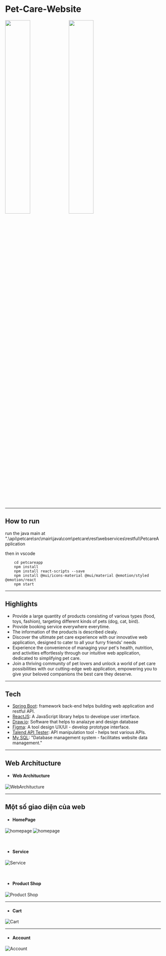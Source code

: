 # Pet-Care-Website
<div>
    <img src="https://i.ibb.co/yXKNZKk/Screenshot-2023-05-20-195839.png" width='40%' height='40%'/>
    <img src="https://www.facebook.com/photo/?fbid=627074732797232&set=a.461476379357069" width='40%' height='40%'/>
 </div>


---------------
## How to run

run the java main at ".\api\petcare\src\main\java\com\petcare\rest\webservices\restful\PetcareApplication

then in vscode

```
    cd petcareapp
    npm install
    npm install react-scripts --save
    npm install @mui/icons-material @mui/material @emotion/styled @emotion/react
    npm start

```

---------------

## Highlights
- Provide a large quantity of products consisting of various types (food, toys, fashion), targeting different kinds of pets (dog, cat, bird).
- Provide booking service everywhere everytime.
- The information of the products is described clealy.
- Discover the ultimate pet care experience with our innovative web application, designed to cater to all your furry friends' needs
- Experience the convenience of managing your pet's health, nutrition, and activities effortlessly through our intuitive web application, dedicated to simplifying pet care.
- Join a thriving community of pet lovers and unlock a world of pet care possibilities with our cutting-edge web application, empowering you to give your beloved companions the best care they deserve.
-----------------

## Tech
- [Spring Boot](https://spring.io/projects/spring-boot/): framework back-end helps building web application and restful API.
- [ReactJS](https://reactjs.org): A JavaScript library helps to develope user interface.
- [Draw.io](https://drive.google.com/file/d/1h6-D9My7gsEzm0dVq5bSvzzJ9OZOFOKs/view?usp=sharing): Software that helps to analazye and design database
- [Figma](https://www.figma.com/file/Df5p9OXAeNaJZ2zIOWXiEb/mew-Pet-care-landing-page-(Community)?type=design&node-id=0%3A1&t=jZTtFVkTb2W9ajBI-1): A tool design UX/UI - develop prototype interface.
- [Talend API Tester](https://chrome.google.com/webstore/detail/talend-api-tester-free-ed/aejoelaoggembcahagimdiliamlcdmfm): API manipulation tool - helps test various APIs.
- [My SQL](https://www.mysql.com/): "Database management system - facilitates website data management."

-----------------

## Web Architucture

- #### Web Architucture
![WebArchitucture](https://i.ibb.co/3WxK3Tw/Screenshot-2023-05-20-203702.png)

-----------------


## Một số giao diện của web

- #### HomePage
![homepage](https://scontent.fsgn2-8.fna.fbcdn.net/v/t1.15752-9/348359417_1213580666019111_4758279751000111942_n.png?_nc_cat=102&ccb=1-7&_nc_sid=ae9488&_nc_ohc=IiAgJbu_q3UAX-urcLe&_nc_ht=scontent.fsgn2-8.fna&oh=03_AdR948jPT4pVp1QJkJaDVwPBO8mm02J6EHTc299CHEqvuw&oe=64905417)
![homepage](https://scontent.fsgn2-4.fna.fbcdn.net/v/t1.15752-9/348365088_234871145829606_8888786184216942939_n.png?_nc_cat=109&ccb=1-7&_nc_sid=ae9488&_nc_ohc=6bLsVJlPSFEAX-mhXh3&_nc_ht=scontent.fsgn2-4.fna&oh=03_AdRNc4Jf3QPARDaQXnQmykxpM5LWd4RNatOYwL2izrZU4Q&oe=64902EBE)

<br/>

- #### Service
![Service](https://scontent.fsgn2-4.fna.fbcdn.net/v/t1.15752-9/348362923_240675771940960_979885423465611428_n.png?_nc_cat=101&ccb=1-7&_nc_sid=ae9488&_nc_ohc=v70RLrofHcgAX-8rndf&_nc_ht=scontent.fsgn2-4.fna&oh=03_AdTX_alTncdL1R7pKoHuhyTXKLceEREEusVVv21M24-UsA&oe=649059A8)

<br/>

- #### Product Shop
![Product Shop](https://scontent.fsgn2-5.fna.fbcdn.net/v/t1.15752-9/348366461_1655262548264043_5335330752897571878_n.png?_nc_cat=106&ccb=1-7&_nc_sid=ae9488&_nc_ohc=D3nn9qsnN1kAX_YNf6i&_nc_ht=scontent.fsgn2-5.fna&oh=03_AdR9gf2WfC57yEYIw4UK6IvXOxgXm0izgclsiZOPD8pL-w&oe=649049D4)

-----------------


- #### Cart
![Cart](https://scontent.fsgn2-4.fna.fbcdn.net/v/t1.15752-9/346165827_1117135416343419_5707921285902709800_n.png?_nc_cat=109&ccb=1-7&_nc_sid=ae9488&_nc_ohc=bzk_Bmj0FCkAX-00sPJ&_nc_ht=scontent.fsgn2-4.fna&oh=03_AdRD5WaSY49zNztoSnBjrJkKmDl4ahNaS11DgoDusAow0A&oe=64904F12)


-----------------


- #### Account
![Account](https://scontent.fsgn2-9.fna.fbcdn.net/v/t1.15752-9/346137915_235409595851073_5309969716425964116_n.png?_nc_cat=103&ccb=1-7&_nc_sid=ae9488&_nc_ohc=SzzT20Y-anQAX9zBarS&_nc_ht=scontent.fsgn2-9.fna&oh=03_AdQLypjE6U3uJ4w4ENModh5EQNrCJBzfn7aYMgyYDaN_yw&oe=64903C4E)





